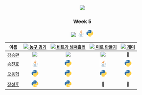 <div align="center">
  <h3><img src="https://user-images.githubusercontent.com/46666296/133788774-1bba4108-db05-4d35-88ac-e355f29040a0.png"></h3>

  ### <center>**Week 5**</center>
  <!--CPP-->
  <img src="https://media.vlpt.us/images/seungju0000/post/0bb96d2c-93ff-4415-86ea-f6c71b40260b/img%20(1).png" height="25">
  <!--Java-->
  <img src="https://raw.githubusercontent.com/vscode-icons/vscode-icons/master/icons/file_type_jar.svg" height="25"/>
  <!--Python-->
  <img src="https://raw.githubusercontent.com/vscode-icons/vscode-icons/master/icons/file_type_python.svg" height="25"/>

  <!--문제를 풀었으면 위의 아이콘 중에 하나를 복사해서 붙여넣기-->
  <!--링크 삽입할 때 Forked Repo(개인 저장소)가 아닌 Remote Repo(원본 저장소) 주소를 붙여넣을 것-->
  <!--주소를 붙여넣는 방법 대신에 './파일명.cpp', './파일명.java', './파일명.py'처럼 링크를 연결해주는 방법이 더 편함-->
  |                    이름                    |[<img src="https://d2gd6pc034wcta.cloudfront.net/tier/4.svg" height="12"> 농구 경기](https://www.acmicpc.net/problem/1159)|[<img src="https://d2gd6pc034wcta.cloudfront.net/tier/6.svg" height="12"> 비트가 넘쳐흘러](https://www.acmicpc.net/problem/17419)|[<img src="https://d2gd6pc034wcta.cloudfront.net/tier/7.svg" height="12"> 미로 만들기](https://www.acmicpc.net/problem/1347)|[<img src="https://d2gd6pc034wcta.cloudfront.net/tier/7.svg" height="12"> 개미](https://www.acmicpc.net/problem/3048)|
  |:-----------------------------------------:|:---:|:---:|:---:|:---:|
  | [강승환](https://github.com/kangshwan)     | [<img src="https://media.vlpt.us/images/seungju0000/post/0bb96d2c-93ff-4415-86ea-f6c71b40260b/img%20(1).png" height="25">](./BOJ1159_kang.cpp) | [<img src="https://media.vlpt.us/images/seungju0000/post/0bb96d2c-93ff-4415-86ea-f6c71b40260b/img%20(1).png" height="25">](./BOJ17419_kang.cpp) | [<img src="https://media.vlpt.us/images/seungju0000/post/0bb96d2c-93ff-4415-86ea-f6c71b40260b/img%20(1).png" height="25">](./BOJ1347_kang.cpp) | 🧠 |
  | [송진호](https://github.com/sth4881)       | [<img src="https://raw.githubusercontent.com/vscode-icons/vscode-icons/master/icons/file_type_jar.svg" height="25"/>](./BOJ1159_song.java) | [  <img src="https://raw.githubusercontent.com/vscode-icons/vscode-icons/master/icons/file_type_python.svg" height="25"/>](./BOJ17419_song.py) | [<img src="https://raw.githubusercontent.com/vscode-icons/vscode-icons/master/icons/file_type_jar.svg" height="25"/>](./BOJ1347_song.java) | [<img src="https://raw.githubusercontent.com/vscode-icons/vscode-icons/master/icons/file_type_python.svg" height="25"/>](./BOJ3048_song.py) |
  | [오동혁](https://github.com/97DongHyeokOH) | [  <img src="https://raw.githubusercontent.com/vscode-icons/vscode-icons/master/icons/file_type_python.svg" height="25"/>](./BOJ1159_oh.py) | [  <img src="https://raw.githubusercontent.com/vscode-icons/vscode-icons/master/icons/file_type_python.svg" height="25"/>](./BOJ17419_oh.py) | [  <img src="https://raw.githubusercontent.com/vscode-icons/vscode-icons/master/icons/file_type_python.svg" height="25"/>](./BOJ1347_oh.py) | [  <img src="https://raw.githubusercontent.com/vscode-icons/vscode-icons/master/icons/file_type_python.svg" height="25"/>](./BOJ3048_oh.py) |
  | [장성훈](https://github.com/jsh9611)       | [  <img src="https://raw.githubusercontent.com/vscode-icons/vscode-icons/master/icons/file_type_python.svg" height="25"/>](./BOJ1159_jang.py) | [  <img src="https://raw.githubusercontent.com/vscode-icons/vscode-icons/master/icons/file_type_python.svg" height="25"/>](./BOJ17419_jang.py) | 🧠 | 🧠 |
</div>
